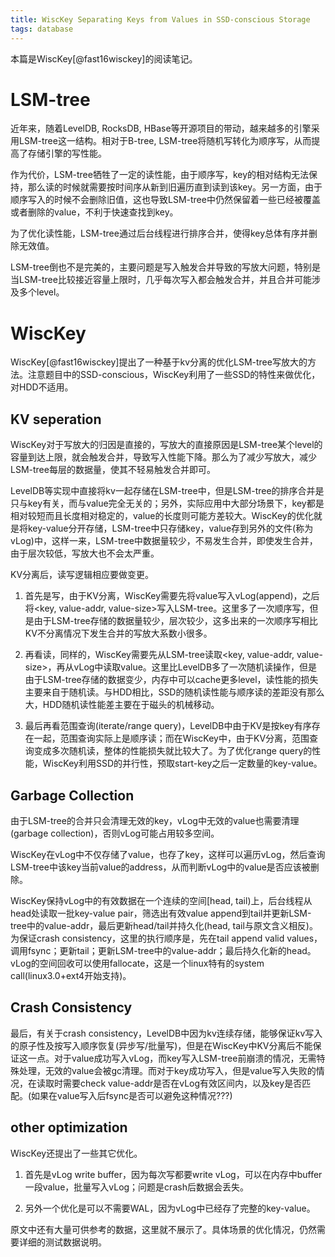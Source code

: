 ```yaml
---
title: WiscKey Separating Keys from Values in SSD-conscious Storage
tags: database
---
```


本篇是WiscKey[@fast16wisckey]的阅读笔记。

# LSM-tree

近年来，随着LevelDB, RocksDB, HBase等开源项目的带动，越来越多的引擎采用LSM-tree这一结构。相对于B-tree, LSM-tree将随机写转化为顺序写，从而提高了存储引擎的写性能。

作为代价，LSM-tree牺牲了一定的读性能，由于顺序写，key的相对结构无法保持，那么读的时候就需要按时间序从新到旧遍历直到读到该key。另一方面，由于顺序写入的时候不会删除旧值，这也导致LSM-tree中仍然保留着一些已经被覆盖或者删除的value，不利于快速查找到key。

为了优化读性能，LSM-tree通过后台线程进行排序合并，使得key总体有序并删除无效值。

LSM-tree倒也不是完美的，主要问题是写入触发合并导致的写放大问题，特别是当LSM-tree比较接近容量上限时，几乎每次写入都会触发合并，并且合并可能涉及多个level。

# WiscKey

WiscKey[@fast16wisckey]提出了一种基于kv分离的优化LSM-tree写放大的方法。注意题目中的SSD-conscious，WiscKey利用了一些SSD的特性来做优化，对HDD不适用。

## KV seperation

WiscKey对于写放大的归因是直接的，写放大的直接原因是LSM-tree某个level的容量到达上限，就会触发合并，导致写入性能下降。那么为了减少写放大，减少LSM-tree每层的数据量，使其不轻易触发合并即可。

LevelDB等实现中直接将kv一起存储在LSM-tree中，但是LSM-tree的排序合并是只与key有关，而与value完全无关的；另外，实际应用中大部分场景下，key都是相对较短而且长度相对稳定的，value的长度则可能方差较大。WiscKey的优化就是将key-value分开存储，LSM-tree中只存储key，value存到另外的文件(称为vLog)中，这样一来，LSM-tree中数据量较少，不易发生合并，即使发生合并，由于层次较低，写放大也不会太严重。

KV分离后，读写逻辑相应要做变更。

1. 首先是写，由于KV分离，WiscKey需要先将value写入vLog(append)，之后将\<key, value-addr, value-size\>写入LSM-tree。这里多了一次顺序写，但是由于LSM-tree存储的数据量较少，层次较少，这多出来的一次顺序写相比KV不分离情况下发生合并的写放大系数小很多。

2. 再看读，同样的，WiscKey需要先从LSM-tree读取\<key, value-addr, value-size\>，再从vLog中读取value。这里比LevelDB多了一次随机读操作，但是由于LSM-tree存储的数据变少，内存中可以cache更多level，读性能的损失主要来自于随机读。与HDD相比，SSD的随机读性能与顺序读的差距没有那么大，HDD随机读性能差主要在于磁头的机械移动。

3. 最后再看范围查询(iterate/range query)，LevelDB中由于KV是按key有序存在一起，范围查询实际上是顺序读；而在WiscKey中，由于KV分离，范围查询变成多次随机读，整体的性能损失就比较大了。为了优化range query的性能，WiscKey利用SSD的并行性，预取start-key之后一定数量的key-value。

## Garbage Collection 

由于LSM-tree的合并只会清理无效的key，vLog中无效的value也需要清理(garbage collection)，否则vLog可能占用较多空间。

WiscKey在vLog中不仅存储了value，也存了key，这样可以遍历vLog，然后查询LSM-tree中该key当前value的address，从而判断vLog中的value是否应该被删除。

WiscKey保持vLog中的有效数据在一个连续的空间[head, tail)上，后台线程从head处读取一批key-value pair，筛选出有效value append到tail并更新LSM-tree中的value-addr，最后更新head/tail并持久化(head, tail与原文含义相反)。为保证crash consistency，这里的执行顺序是，先在tail append valid values，调用fsync；更新tail；更新LSM-tree中的value-addr；最后持久化新的head。vLog的空间回收可以使用fallocate，这是一个linux特有的system call(linux3.0+ext4开始支持)。

## Crash Consistency

最后，有关于crash consistency，LevelDB中因为kv连续存储，能够保证kv写入的原子性及按写入顺序恢复(异步写/批量写)，但是在WiscKey中KV分离后不能保证这一点。对于value成功写入vLog，而key写入LSM-tree前崩溃的情况，无需特殊处理，无效的value会被gc清理。而对于key成功写入，但是value写入失败的情况，在读取时需要check value-addr是否在vLog有效区间内，以及key是否匹配。(如果在value写入后fsync是否可以避免这种情况???)

## other optimization

WiscKey还提出了一些其它优化。

1. 首先是vLog write buffer，因为每次写都要write vLog，可以在内存中buffer一段value，批量写入vLog；问题是crash后数据会丢失。

2. 另外一个优化是可以不需要WAL，因为vLog中已经存了完整的key-value。

原文中还有大量可供参考的数据，这里就不展示了。具体场景的优化情况，仍然需要详细的测试数据说明。
